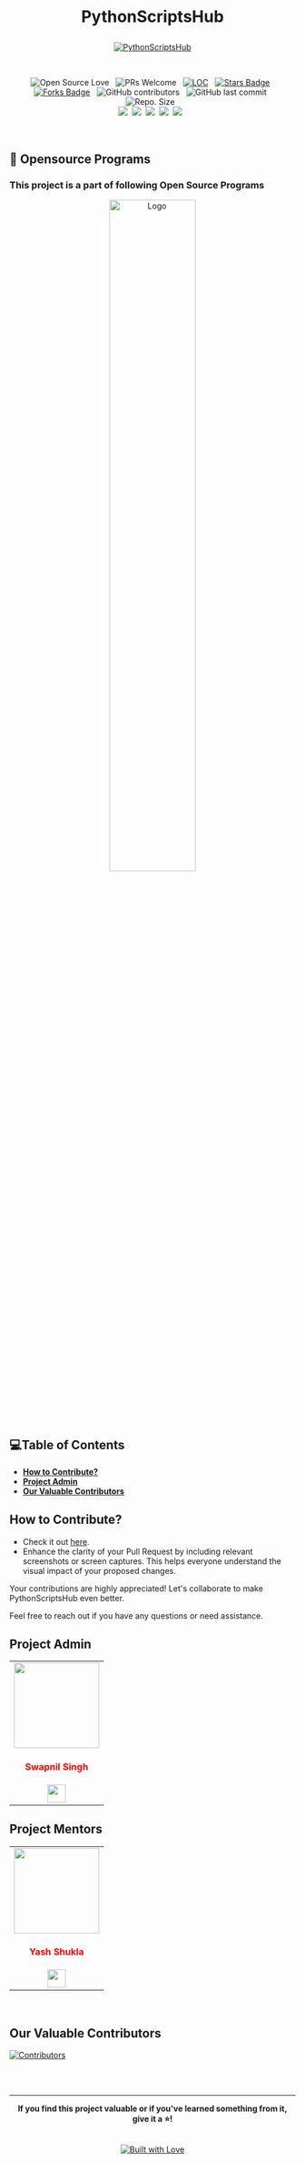 # <p align="center">PythonScriptsHub</p>

<div align="center">
 
<a href="https://github.com/Swapnil-Singh-99/PythonScriptsHub/issues" target="_blank" title="PythonScriptsHub">![PythonScriptsHub](https://socialify.git.ci/Swapnil-Singh-99/PythonScriptsHub/image?description=1&theme=Light)</a>

<br>
 
![Open Source Love](https://badges.frapsoft.com/os/v2/open-source.svg?v=103) &nbsp; ![PRs Welcome](https://img.shields.io/badge/PRs-welcome-green.svg) &nbsp;
<a href="https://github.com/Swapnil-Singh-99/PythonScriptsHub"><img src="https://sloc.xyz/github/Swapnil-Singh-99/PythonScriptsHub" alt="LOC"/></a> &nbsp;
<a href="https://github.com/Swapnil-Singh-99/PythonScriptsHub/stargazers"><img src="https://img.shields.io/github/stars/Swapnil-Singh-99/PythonScriptsHub" alt="Stars Badge"/></a> &nbsp;<a href="https://github.com/Swapnil-Singh-99/PythonScriptsHub/network/members"><img src="https://img.shields.io/github/forks/Swapnil-Singh-99/PythonScriptsHub" alt="Forks Badge"/></a> &nbsp;
![GitHub contributors](https://img.shields.io/github/contributors/Swapnil-Singh-99/PythonScriptsHub?color=blue) &nbsp;
![GitHub last commit](https://img.shields.io/github/last-commit/Swapnil-Singh-99/PythonScriptsHub?color=red&style=plastic) &nbsp;
![Repo. Size](https://img.shields.io/github/repo-size/Swapnil-Singh-99/PythonScriptsHub?color=white) &nbsp;  
<a href="https://github.com/Swapnil-Singh-99/PythonScriptsHub/blob/main/LICENSE"><img src="https://img.shields.io/badge/license-MIT-blue.svg?v=103"></a>&nbsp;
<a href="https://github.com/Swapnil-Singh-99/PythonScriptsHub/issues"><img src="https://img.shields.io/github/issues/Swapnil-Singh-99/PythonScriptsHub?color=0059b3"></a>&nbsp;
<a href="https://github.com/Swapnil-Singh-99/PythonScriptsHub/issues?q=is%3Aissue+is%3Aclosed"><img src="https://img.shields.io/github/issues-closed-raw/Swapnil-Singh-99/PythonScriptsHub?color=yellow"></a>&nbsp;
<a href="https://github.com/Swapnil-Singh-99/PythonScriptsHub/pulls"><img src="https://img.shields.io/github/issues-pr/Swapnil-Singh-99/PythonScriptsHub?color=brightgreen"></a>&nbsp;
<a href="https://github.com/Swapnil-Singh-99/PythonScriptsHub/pulls?q=is%3Apr+is%3Aclosed"><img src="https://img.shields.io/github/issues-pr-closed-raw/Swapnil-Singh-99/PythonScriptsHub?color=0059b3"></a> &nbsp;

</br>
</div>


## 📌 Opensource Programs


### This project is a part of following Open Source Programs

<p align="center"><img alt="Logo" width=55% src="https://user-images.githubusercontent.com/55352601/147348331-5e8361aa-8d7c-40fb-bb2d-bec5a1f9da59.png"></p>



## 💻Table of Contents
  - **[How to Contribute?](#how-to-contribute)**
  - **[Project Admin](#project-admin)**
  - **[Our Valuable Contributors](#our-valuable-contributors)**




  
## How to Contribute?

- Check it out [here](https://github.com/Swapnil-Singh-99/PythonScriptsHub/blob/main/CONTRIBUTING.md).
- Enhance the clarity of your Pull Request by including relevant screenshots or screen captures. This helps everyone understand the visual impact of your proposed changes.

Your contributions are highly appreciated! Let's collaborate to make PythonScriptsHub even better.

Feel free to reach out if you have any questions or need assistance.




  
## Project Admin

<table>
<tr>
<td align="center"><a href="https://github.com/Swapnil-Singh-99"><img src="https://avatars.githubusercontent.com/u/85278243?v=4" width=150px height=150px /></a></br> <h4 style="color:red;">Swapnil Singh</h4>
<a href="https://www.linkedin.com/in/swapnilsingh99/"><img src="https://mpng.subpng.com/20180324/vhe/kisspng-linkedin-computer-icons-logo-social-networking-ser-facebook-5ab6ebfe5f5397.2333748215219374063905.jpg" width="32px" height="32px"></a></td>

</tr>
</table>





## Project Mentors

<table>
<tr>
<td align="center"><a href="https://github.com/Yashshukla11"><img src="https://avatars.githubusercontent.com/u/112846526?v=4" width=150px height=150px /></a></br> <h4 style="color:red;">Yash Shukla</h4>
<a href="https://www.linkedin.com/in/yash-shukla-a43838266/"><img src="https://mpng.subpng.com/20180324/vhe/kisspng-linkedin-computer-icons-logo-social-networking-ser-facebook-5ab6ebfe5f5397.2333748215219374063905.jpg" width="32px" height="32px"></a></td>



</tr>
</table>
<br>



## Our Valuable Contributors

<a href="https://github.com/Swapnil-Singh-99/PythonScriptsHub/graphs/contributors">
  <img src="https://contrib.rocks/image?repo=Swapnil-Singh-99/PythonScriptsHub" alt="Contributors"/>
</a>

<br> <br>
 
---

<div align="center">
  <b>If you find this project valuable or if you've learned something from it, give it a ⭐!</b>
  <br> <br>
 
[![Built with Love]([![Screenshot-2023-08-25-at-4-27-56-PM.png](https://i.postimg.cc/Ss84TjSt/Screenshot-2023-08-25-at-4-27-56-PM.png)](https://postimg.cc/XGVtXjyw))](https://github.com/Swapnil-Singh-99/PythonScriptsHub)
</div>
